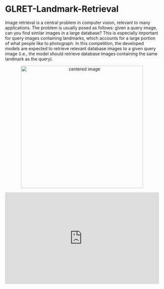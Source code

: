 # GLRET-Landmark-Retrieval

Image retrieval is a central problem in computer vision, relevant to many applications. The problem is usually posed as follows: given a query image, can you find similar images in a large database? 
This is especially important for query images containing landmarks, which accounts for a large portion of what people like to photograph.
In this competition, the developed models are expected to retrieve relevant database images to a given query image 
(i.e., the model should retrieve database images containing the same landmark as the query).


<p align="center">
  <img src="https://paperswithcode.com/media/datasets/Google_Landmarks_Dataset_v2-0000004608-31bcf8ba.jpg" alt="centered image" class = "center" width="400"/>
</p>

<iframe src="https://www.kaggle.com/embed/debarshichanda/pytorch-w-b-glret-2021?cellIds=5&kernelSessionId=74146258" height="300" style="margin: 0 auto; width: 100%; max-width: 950px;" frameborder="0" scrolling="auto" title="[Pytorch + W&amp;B] 
<iframe src="https://www.kaggle.com/embed/debarshichanda/pytorch-w-b-glret-2021?cellIds=7&kernelSessionId=74146258" height="300" style="margin: 0 auto; width: 100%; max-width: 950px;" frameborder="0" scrolling="auto" title="[Pytorch + W&amp;B] GLRet 2021"></iframe>
